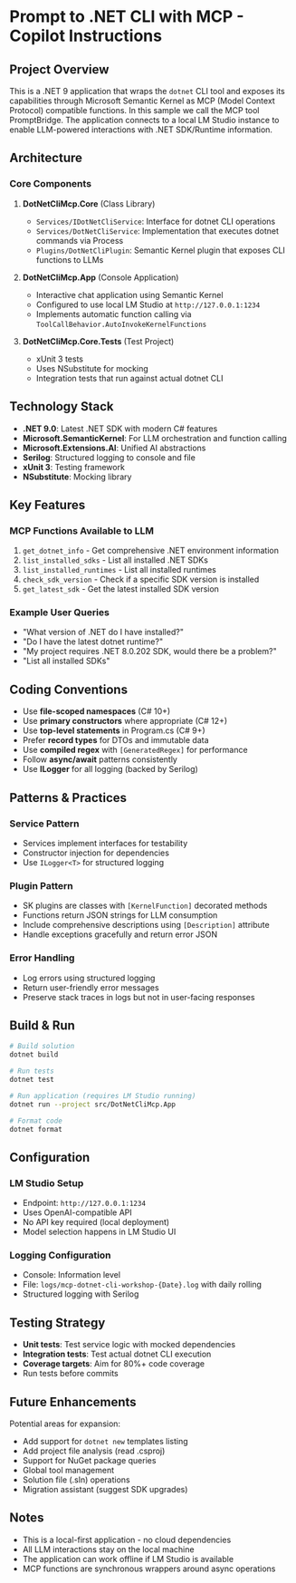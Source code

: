 # Prompt to .NET CLI with MCP - Copilot Instructions

## Project Overview

This is a .NET 9 application that wraps the `dotnet` CLI tool and exposes its capabilities through Microsoft Semantic Kernel as MCP (Model Context Protocol) compatible functions. In this sample we call the MCP tool PromptBridge. The application connects to a local LM Studio instance to enable LLM-powered interactions with .NET SDK/Runtime information.

## Architecture

### Core Components

1. **DotNetCliMcp.Core** (Class Library)
   - `Services/IDotNetCliService`: Interface for dotnet CLI operations
   - `Services/DotNetCliService`: Implementation that executes dotnet commands via Process
   - `Plugins/DotNetCliPlugin`: Semantic Kernel plugin that exposes CLI functions to LLMs

2. **DotNetCliMcp.App** (Console Application)
   - Interactive chat application using Semantic Kernel
   - Configured to use local LM Studio at `http://127.0.0.1:1234`
   - Implements automatic function calling via `ToolCallBehavior.AutoInvokeKernelFunctions`

3. **DotNetCliMcp.Core.Tests** (Test Project)
   - xUnit 3 tests
   - Uses NSubstitute for mocking
   - Integration tests that run against actual dotnet CLI

## Technology Stack

- **.NET 9.0**: Latest .NET SDK with modern C# features
- **Microsoft.SemanticKernel**: For LLM orchestration and function calling
- **Microsoft.Extensions.AI**: Unified AI abstractions
- **Serilog**: Structured logging to console and file
- **xUnit 3**: Testing framework
- **NSubstitute**: Mocking library

## Key Features

### MCP Functions Available to LLM

1. `get_dotnet_info` - Get comprehensive .NET environment information
2. `list_installed_sdks` - List all installed .NET SDKs
3. `list_installed_runtimes` - List all installed runtimes
4. `check_sdk_version` - Check if a specific SDK version is installed
5. `get_latest_sdk` - Get the latest installed SDK version

### Example User Queries

- "What version of .NET do I have installed?"
- "Do I have the latest dotnet runtime?"
- "My project requires .NET 8.0.202 SDK, would there be a problem?"
- "List all installed SDKs"

## Coding Conventions

- Use **file-scoped namespaces** (C# 10+)
- Use **primary constructors** where appropriate (C# 12+)
- Use **top-level statements** in Program.cs (C# 9+)
- Prefer **record types** for DTOs and immutable data
- Use **compiled regex** with `[GeneratedRegex]` for performance
- Follow **async/await** patterns consistently
- Use **ILogger** for all logging (backed by Serilog)

## Patterns & Practices

### Service Pattern
- Services implement interfaces for testability
- Constructor injection for dependencies
- Use `ILogger<T>` for structured logging

### Plugin Pattern
- SK plugins are classes with `[KernelFunction]` decorated methods
- Functions return JSON strings for LLM consumption
- Include comprehensive descriptions using `[Description]` attribute
- Handle exceptions gracefully and return error JSON

### Error Handling
- Log errors using structured logging
- Return user-friendly error messages
- Preserve stack traces in logs but not in user-facing responses

## Build & Run

```bash
# Build solution
dotnet build

# Run tests
dotnet test

# Run application (requires LM Studio running)
dotnet run --project src/DotNetCliMcp.App

# Format code
dotnet format
```

## Configuration

### LM Studio Setup
- Endpoint: `http://127.0.0.1:1234`
- Uses OpenAI-compatible API
- No API key required (local deployment)
- Model selection happens in LM Studio UI

### Logging Configuration
- Console: Information level
- File: `logs/mcp-dotnet-cli-workshop-{Date}.log` with daily rolling
- Structured logging with Serilog

## Testing Strategy

- **Unit tests**: Test service logic with mocked dependencies
- **Integration tests**: Test actual dotnet CLI execution
- **Coverage targets**: Aim for 80%+ code coverage
- Run tests before commits

## Future Enhancements

Potential areas for expansion:
- Add support for `dotnet new` templates listing
- Add project file analysis (read .csproj)
- Support for NuGet package queries
- Global tool management
- Solution file (.sln) operations
- Migration assistant (suggest SDK upgrades)

## Notes

- This is a local-first application - no cloud dependencies
- All LLM interactions stay on the local machine
- The application can work offline if LM Studio is available
- MCP functions are synchronous wrappers around async operations

